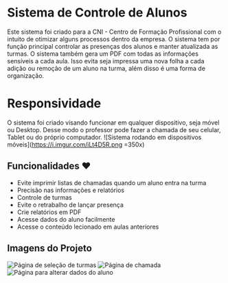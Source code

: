 
# Sistema de Controle de Alunos

Este sistema foi criado para a CNI - Centro de Formação Profissional com o intuito de otimizar alguns processos dentro da empresa. O sistema tem por função principal controlar as presenças dos alunos e manter atualizada as turmas. O sistema também gera um PDF com todas as informações sensíveis a cada aula. Isso evita seja impressa uma nova folha a cada adição ou remoção de um aluno na turma, além disso é uma forma de organização.


# Responsividade

O sistema foi criado visando funcionar em qualquer dispositivo, seja móvel ou Desktop. Desse modo o professor pode fazer a chamada de seu celular, Tablet ou do próprio computador.
![Sistema rodando em dispositivos móveis](https://i.imgur.com/iLt4D5R.png =350x)

## Funcionalidades :heart:

 - Evite imprimir listas de chamadas quando um aluno entra na turma
 - Precisão nas informações e relatórios
 - Controle de turmas
 - Evite o retrabalho de lançar presença
 - Crie relatórios em PDF
 - Acesse dados do aluno facilmente
 - Acesse o conteúdo lecionado em aulas anteriores

## Imagens do Projeto

![Página de seleção de turmas](https://imgur.com/mtvsi7b.png)
![Página de chamada](https://imgur.com/IEbvWoj.png)
![Página para alterar dados do aluno](https://imgur.com/r5qxS2c.png)
